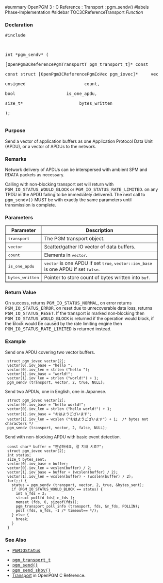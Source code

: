 ﻿#summary OpenPGM 3 : C Reference : Transport : pgm\_sendv()
#labels Phase-Implementation
#sidebar TOC3CReferenceTransport
_Function_
### Declaration ###
<pre>
#include <pgm/pgm.h><br>
<br>
int *pgm_sendv* (<br>
[OpenPgm3CReferencePgmTransportT pgm_transport_t]* const      transport,<br>
const struct [OpenPgm3CReferencePgmIoVec pgm_iovec]*     vector,<br>
unsigned                       count,<br>
bool                    is_one_apdu,<br>
size_t*                      bytes_written<br>
);<br>
</pre>

### Purpose ###
Send a vector of application buffers as one Application Protocol Data Unit (APDU), or a vector of APDUs to the network.

### Remarks ###
Network delivery of APDUs can be interspersed with ambient SPM and RDATA packets as necessary.

Calling with non-blocking transport set will return with <tt>PGM_IO_STATUS_WOULD_BLOCK</tt> or <tt>PGM_IO_STATUS_RATE_LIMITED</tt>. on any TPDU in the APDU failing to be immediately delivered.  The next call to <tt>pgm_sendv()</tt> MUST be with exactly the same parameters until transmission is complete.

### Parameters ###

<table cellpadding='5' border='1' cellspacing='0'>
<tr>
<th>Parameter</th>
<th>Description</th>
</tr>
<tr>
<td><tt>transport</tt></td>
<td>The PGM transport object.</td>
</tr><tr>
<td><tt>vector</tt></td>
<td>Scatter/gather IO vector of data buffers.</td>
</tr><tr>
<td><tt>count</tt></td>
<td>Elements in <tt>vector</tt>.</td>
</tr><tr>
<td><tt>is_one_apdu</tt></td>
<td><tt>vector</tt> is one APDU if set <tt>true</tt>, <tt>vector::iov_base</tt> is one APDU if set <tt>false</tt>.</td>
</tr><tr>
<td><tt>bytes_written</tt></td>
<td>Pointer to store count of bytes written into <tt>buf</tt>.</td>
</tr>
</table>

### Return Value ###
On success, returns <tt>PGM_IO_STATUS_NORMAL</tt>, on error returns <tt>PGM_IO_STATUS_ERROR</tt>, on reset due to unrecoverable data loss, returns <tt>PGM_IO_STATUS_RESET</tt>.  If the transport is marked non-blocking then <tt>PGM_IO_STATUS_WOULD_BLOCK</tt> is returned if the operation would block, if the block would be caused by the rate limiting engine then <tt>PGM_IO_STATUS_RATE_LIMITED</tt> is returned instead.

### Example ###
Send one APDU covering two vector buffers.

```
 struct pgm_iovec vector[2];
 vector[0].iov_base = "hello ";
 vector[0].iov_len = strlen ("hello ");
 vector[1].iov_base = "world!";
 vector[1].iov_len = strlen ("world!") + 1;
 pgm_sendv (transport, vector, 2, true, NULL);
```

Send two APDUs, one in English, one in Japanese.

```
 struct pgm_iovec vector[2];
 vector[0].iov_base = "hello world!";
 vector[0].iov_len = strlen ("hello world!") + 1;
 vector[1].iov_base = "おはようございます";
 vector[1].iov_len = wcslen ("おはようございます") + 1;  /* bytes not characters */
 pgm_sendv (transport, vector, 2, false, NULL);
```

Send with non-blocking APDU with basic event detection.

```
 const char* buffer = "안녕하세요, 잘 지내 시죠?";
 struct pgm_iovec vector[2];
 int status;
 size_t bytes_sent;
 vector[0].iov_base = buffer;
 vector[0].iov_len = wcslen(buffer) / 2;
 vector[1].iov_base = buffer + (wcslen(buffer) / 2);
 vector[1].iov_len = wcslen(buffer) - (wcslen(buffer) / 2);
 for(;;) {
   status = pgm_sendv (transport, vector, 2, true, &bytes_sent);
   if (PGM_IO_STATUS_WOULD_BLOCK == status) {
     int n_fds = 3;
     struct pollfd fds[ n_fds ];
     memset (fds, 0, sizeof(fds));
     pgm_transport_poll_info (transport, fds, &n_fds, POLLIN);
     poll (fds, n_fds, -1 /* timeout=∞ */);
   } else {
     break;
   }
 }
```

### See Also ###
  * <tt><a href='OpenPgm3CReferencePgmIoStatus.md'>PGMIOStatus</a></tt><br>
<ul><li><tt><a href='OpenPgm3CReferencePgmTransportT.md'>pgm_transport_t</a></tt><br>
</li><li><tt><a href='OpenPgm3CReferencePgmSend.md'>pgm_send()</a></tt><br>
</li><li><tt><a href='OpenPgm3CReferencePgmSendSkbv.md'>pgm_send_skbv()</a></tt><br>
</li><li><a href='OpenPgm3CReferenceTransport.md'>Transport</a> in OpenPGM C Reference.<br>